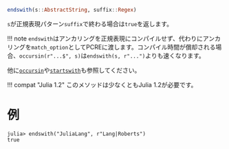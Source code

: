 ```julia
endswith(s::AbstractString, suffix::Regex)
```

`s`が正規表現パターン`suffix`で終わる場合は`true`を返します。

!!! note
    `endswith`はアンカリングを正規表現にコンパイルせず、代わりにアンカリングを`match_option`としてPCREに渡します。コンパイル時間が償却される場合、`occursin(r"...$", s)`は`endswith(s, r"...")`よりも速くなります。


他に[`occursin`](@ref)や[`startswith`](@ref)も参照してください。

!!! compat "Julia 1.2"
    このメソッドは少なくともJulia 1.2が必要です。


# 例

```jldoctest
julia> endswith("JuliaLang", r"Lang|Roberts")
true
```
